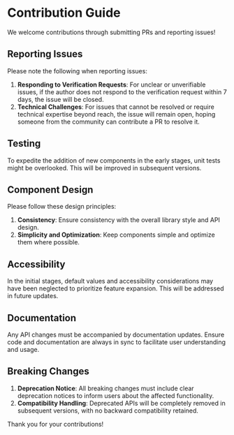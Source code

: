 # Contribution Guide

We welcome contributions through submitting PRs and reporting issues!

## Reporting Issues

Please note the following when reporting issues:

1. **Responding to Verification Requests**: For unclear or unverifiable issues, if the author does not respond to the verification request within 7 days, the issue will be closed.
2. **Technical Challenges**: For issues that cannot be resolved or require technical expertise beyond reach, the issue will remain open, hoping someone from the community can contribute a PR to resolve it.

## Testing

To expedite the addition of new components in the early stages, unit tests might be overlooked. This will be improved in subsequent versions.

## Component Design

Please follow these design principles:

1. **Consistency**: Ensure consistency with the overall library style and API design.
2. **Simplicity and Optimization**: Keep components simple and optimize them where possible.

## Accessibility

In the initial stages, default values and accessibility considerations may have been neglected to prioritize feature expansion. This will be addressed in future updates.

## Documentation

Any API changes must be accompanied by documentation updates. Ensure code and documentation are always in sync to facilitate user understanding and usage.

## Breaking Changes

1. **Deprecation Notice**: All breaking changes must include clear deprecation notices to inform users about the affected functionality.
2. **Compatibility Handling**: Deprecated APIs will be completely removed in subsequent versions, with no backward compatibility retained.

Thank you for your contributions!
